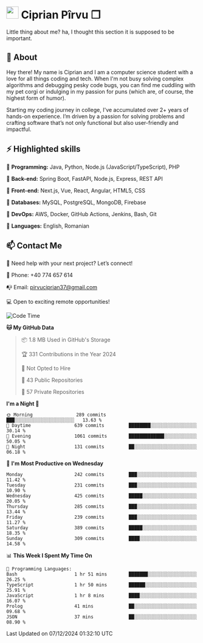 # <img height="32px" src="https://user-images.githubusercontent.com/74038190/216122041-518ac897-8d92-4c6b-9b3f-ca01dcaf38ee.png"> Ciprian Pîrvu ❐ </h1>

Little thing about me? ha, I thought this section it is supposed to be important.

## 🧐 About

Hey there! My name is Ciprian and I am a computer science student with a love for all things coding and tech. When I'm not busy solving complex algorithms and debugging pesky code bugs, you can find me cuddling with my pet corgi or indulging in my passion for puns (which are, of course, the highest form of humor).

Starting my coding journey in college, I've accumulated over 2+ years of hands-on experience. I’m driven by a passion for solving problems and crafting software that’s not only functional but also user-friendly and impactful.


## ⚡ Highlighted skills

🎯 **Programming:** Java, Python, Node.js (JavaScript/TypeScript), PHP

🎯 **Back-end:** Spring Boot, FastAPI, Node.js, Express, REST API

🎯 **Front-end:** Next.js, Vue, React, Angular, HTML5, CSS

🎯 **Databases:** MySQL, PostgreSQL, MongoDB, Firebase

🎯 **DevOps:** AWS, Docker, GitHub Actions, Jenkins, Bash, Git

🎯 **Languages:** English, Romanian



## 📫 Contact Me

🤝 Need help with your next project? Let’s connect!

📱 Phone: +40 774 657 614

📭 Email: pirvuciprian37@gmail.com


💻 Open to exciting remote opportunities!

<!--START_SECTION:waka-->
![Code Time](http://img.shields.io/badge/Code%20Time-2%2C238%20hrs%2046%20mins-blue)

**🐱 My GitHub Data** 

> 📦 1.8 MB Used in GitHub's Storage 
 > 
> 🏆 331 Contributions in the Year 2024
 > 
> 🚫 Not Opted to Hire
 > 
> 📜 43 Public Repositories 
 > 
> 🔑 57 Private Repositories 
 > 
**I'm a Night 🦉** 

```text
🌞 Morning                289 commits         ███░░░░░░░░░░░░░░░░░░░░░░   13.63 % 
🌆 Daytime                639 commits         ████████░░░░░░░░░░░░░░░░░   30.14 % 
🌃 Evening                1061 commits        █████████████░░░░░░░░░░░░   50.05 % 
🌙 Night                  131 commits         ██░░░░░░░░░░░░░░░░░░░░░░░   06.18 % 
```
📅 **I'm Most Productive on Wednesday** 

```text
Monday                   242 commits         ███░░░░░░░░░░░░░░░░░░░░░░   11.42 % 
Tuesday                  231 commits         ███░░░░░░░░░░░░░░░░░░░░░░   10.90 % 
Wednesday                425 commits         █████░░░░░░░░░░░░░░░░░░░░   20.05 % 
Thursday                 285 commits         ███░░░░░░░░░░░░░░░░░░░░░░   13.44 % 
Friday                   239 commits         ███░░░░░░░░░░░░░░░░░░░░░░   11.27 % 
Saturday                 389 commits         █████░░░░░░░░░░░░░░░░░░░░   18.35 % 
Sunday                   309 commits         ████░░░░░░░░░░░░░░░░░░░░░   14.58 % 
```


📊 **This Week I Spent My Time On** 

```text
💬 Programming Languages: 
Bash                     1 hr 51 mins        ███████░░░░░░░░░░░░░░░░░░   26.25 % 
TypeScript               1 hr 50 mins        ██████░░░░░░░░░░░░░░░░░░░   25.91 % 
JavaScript               1 hr 8 mins         ████░░░░░░░░░░░░░░░░░░░░░   16.07 % 
Prolog                   41 mins             ██░░░░░░░░░░░░░░░░░░░░░░░   09.68 % 
JSON                     37 mins             ██░░░░░░░░░░░░░░░░░░░░░░░   08.90 % 
```


 Last Updated on 07/12/2024 01:32:10 UTC
<!--END_SECTION:waka-->
